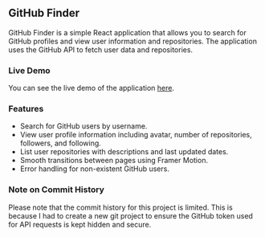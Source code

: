 ## GitHub Finder
GitHub Finder is a simple React application that allows you to search for GitHub profiles and view user information and repositories. The application uses the GitHub API to fetch user data and repositories.

### Live Demo
You can see the live demo of the application [here](https://github-finder-evan.netlify.app/).

### Features
- Search for GitHub users by username.
- View user profile information including avatar, number of repositories, followers, and following.
- List user repositories with descriptions and last updated dates.
- Smooth transitions between pages using Framer Motion.
- Error handling for non-existent GitHub users.

### Note on Commit History
Please note that the commit history for this project is limited. This is because I had to create a new git project to ensure the GitHub token used for API requests is kept hidden and secure.